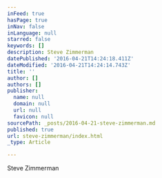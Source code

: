 ```yaml
---
inFeed: true
hasPage: true
inNav: false
inLanguage: null
starred: false
keywords: []
description: Steve Zimmerman
datePublished: '2016-04-21T14:24:18.411Z'
dateModified: '2016-04-21T14:24:14.743Z'
title: ''
author: []
authors: []
publisher:
  name: null
  domain: null
  url: null
  favicon: null
sourcePath: _posts/2016-04-21-steve-zimmerman.md
published: true
url: steve-zimmerman/index.html
_type: Article

---
```

Steve Zimmerman
